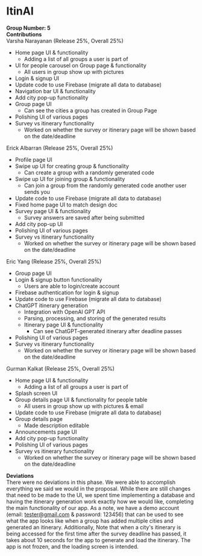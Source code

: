 # ItinAI
**Group Number: 5**<br>
**Contributions**<br>
Varsha Narayanan (Release 25%, Overall 25%)
- Home page UI & functionality
    - Adding a list of all groups a user is part of
- UI for people carousel on Group page & functionality
    - All users in group show up with pictures
- Login & signup UI
- Update code to use Firebase (migrate all data to database)
- Navigation bar UI & functionality
- Add city pop-up functionality
- Group page UI
    - Can see the cities a group has created in Group Page
- Polishing UI of various pages
- Survey vs itinerary functionality
    - Worked on whether the survey or itinerary page will be shown based on the date/deadline

Erick Albarran (Release 25%, Overall 25%)
- Profile page UI
- Swipe up UI for creating group & functionality
    - Can create a group with a randomly generated code
- Swipe up UI for joining group & functionality
    - Can join a group from the randomly generated code another user sends you
- Update code to use Firebase (migrate all data to database)
- Fixed home page UI to match design doc
- Survey page UI & functionality
    - Survey answers are saved after being submitted
- Add city pop-up UI
- Polishing UI of various pages
- Survey vs itinerary functionality
    - Worked on whether the survey or itinerary page will be shown based on the date/deadline

Eric Yang (Release 25%, Overall 25%)
- Group page UI
- Login & signup button functionality
    - Users are able to login/create account
- Firebase authentication for login & signup
- Update code to use Firebase (migrate all data to database)
- ChatGPT itinerary generation
    - Integration with OpenAI GPT API
    - Parsing, processing, and storing of the generated results
    - Itinerary page UI & functionality
        - Can see ChatGPT-generated itinerary after deadline passes
- Polishing UI of various pages
- Survey vs itinerary functionality
    - Worked on whether the survey or itinerary page will be shown based on the date/deadline

Gurman Kalkat (Release 25%, Overall 25%)
- Home page UI & functionality
    - Adding a list of all groups a user is part of
- Splash screen UI
- Group details page UI & functionality for people table
    - All users in group show up with pictures & email
- Update code to use Firebase (migrate all data to database)
- Group details page
    - Made description editable
- Announcements page UI
- Add city pop-up functionality
- Polishing UI of various pages
- Survey vs itinerary functionality
    - Worked on whether the survey or itinerary page will be shown based on the date/deadline
    
**Deviations**<br>
There were no deviations in this phase. We were able to accomplish everything we said we would in the proposal. While there are still changes that need to be made to the UI, we spent time implementing a database and having the itinerary generation work exactly how we would like, completing the main functionality of our app. As a note, we have a demo account (email: tester@gmail.com & password: 123456) that can be used to see what the app looks like when a group has added multiple cities and generated an itinerary. Additionally, Note that when a city's itinerary is being accessed for the first time after the survey deadline has passed, it takes about 10 seconds for the app to generate and load the itinerary. The app is not frozen, and the loading screen is intended.
